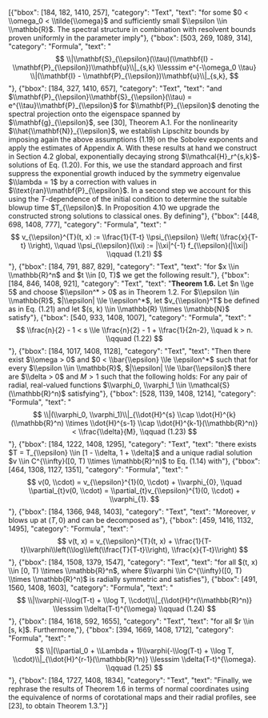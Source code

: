[{"bbox": [184, 182, 1410, 257], "category": "Text", "text": "for some $0 < \\omega_0 < \\tilde{\\omega}$ and sufficiently small $\\epsilon \\in \\mathbb{R}$. The spectral structure in combination with resolvent bounds proven uniformly in the parameter imply"}, {"bbox": [503, 269, 1089, 314], "category": "Formula", "text": "$$ \\|\\mathbf{S}_{\\epsilon}(\\tau)(\\mathbf{I} - \\mathbf{P}_{\\epsilon})\\mathbf{u}\\|_{s,k} \\lesssim e^{-\\omega_0 \\tau} \\|(\\mathbf{I} - \\mathbf{P}_{\\epsilon})\\mathbf{u}\\|_{s,k}, $$"}, {"bbox": [184, 327, 1410, 657], "category": "Text", "text": "and $\\mathbf{P}_{\\epsilon}\\mathbf{S}_{\\epsilon}(\\tau) = e^{\\tau}\\mathbf{P}_{\\epsilon}$ for $\\mathbf{P}_{\\epsilon}$ denoting the spectral projection onto the eigenspace spanned by $\\mathbf{g}_{\\epsilon}$, see [30], Theorem A.1. For the nonlinearity $\\hat{\\mathbf{N}}_{\\epsilon}$, we establish Lipschitz bounds by imposing again the above assumptions (1.19) on the Sobolev exponents and apply the estimates of Appendix A. With these results at hand we construct in Section 4.2 global, exponentially decaying strong $\\mathcal{H}_r^{s,k}$-solutions of Eq. (1.20). For this, we use the standard approach and first suppress the exponential growth induced by the symmetry eigenvalue $\\lambda = 1$ by a correction with values in $\\text{ran}\\mathbf{P}_{\\epsilon}$. In a second step we account for this using the $T$-dependence of the initial condition to determine the suitable blowup time $T_{\\epsilon}$. In Proposition 4.10 we upgrade the constructed strong solutions to classical ones. By defining"}, {"bbox": [448, 698, 1408, 777], "category": "Formula", "text": "$$ v_{\\epsilon}^{T}(t, x) := \\frac{1}{T-t} \\psi_{\\epsilon} \\left( \\frac{x}{T-t} \\right), \\quad \\psi_{\\epsilon}(\\xi) := |\\xi|^{-1} f_{\\epsilon}(|\\xi|) \\qquad (1.21) $$"}, {"bbox": [184, 791, 887, 829], "category": "Text", "text": "for $x \\in \\mathbb{R}^n$ and $t \\in [0, T)$ we get the following result."}, {"bbox": [184, 846, 1408, 921], "category": "Text", "text": "**Theorem 1.6.** Let $n \\ge 5$ and choose $\\epsilon^* > 0$ as in Theorem 1.2. For $\\epsilon \\in \\mathbb{R}$, $|\\epsilon| \\le \\epsilon^*$, let $v_{\\epsilon}^T$ be defined as in Eq. (1.21) and let $(s, k) \\in \\mathbb{R} \\times \\mathbb{N}$ satisfy"}, {"bbox": [540, 933, 1408, 1007], "category": "Formula", "text": "$$ \\frac{n}{2} - 1 < s \\le \\frac{n}{2} - 1 + \\frac{1}{2n-2}, \\quad k > n. \\qquad (1.22) $$"}, {"bbox": [184, 1017, 1408, 1128], "category": "Text", "text": "Then there exist $\\omega > 0$ and $0 < \\bar{\\epsilon} \\le \\epsilon^*$ such that for every $\\epsilon \\in \\mathbb{R}$, $|\\epsilon| \\le \\bar{\\epsilon}$ there are $\\delta > 0$ and $M > 1$ such that the following holds: For any pair of radial, real-valued functions $\\varphi_0, \\varphi_1 \\in \\mathcal{S}(\\mathbb{R}^n)$ satisfying"}, {"bbox": [528, 1139, 1408, 1214], "category": "Formula", "text": "$$ \\|(\\varphi_0, \\varphi_1)\\|_{\\dot{H}^{s} \\cap \\dot{H}^{k}(\\mathbb{R}^n) \\times \\dot{H}^{s-1} \\cap \\dot{H}^{k-1}(\\mathbb{R}^n)} < \\frac{\\delta}{M}, \\qquad (1.23) $$"}, {"bbox": [184, 1222, 1408, 1295], "category": "Text", "text": "there exists $T = T_{\\epsilon} \\in [1 - \\delta, 1 + \\delta]$ and a unique radial solution $v \\in C^{\\infty}([0, T) \\times \\mathbb{R}^n)$ to Eq. (1.14) with"}, {"bbox": [464, 1308, 1127, 1351], "category": "Formula", "text": "$$ v(0, \\cdot) = v_{\\epsilon}^{1}(0, \\cdot) + \\varphi_{0}, \\quad \\partial_{t}v(0, \\cdot) = \\partial_{t}v_{\\epsilon}^{1}(0, \\cdot) + \\varphi_{1}. $$"}, {"bbox": [184, 1366, 948, 1403], "category": "Text", "text": "Moreover, $v$ blows up at $(T, 0)$ and can be decomposed as"}, {"bbox": [459, 1416, 1132, 1495], "category": "Formula", "text": "$$ v(t, x) = v_{\\epsilon}^{T}(t, x) + \\frac{1}{T-t}\\varphi\\left(\\log\\left(\\frac{T}{T-t}\\right), \\frac{x}{T-t}\\right) $$"}, {"bbox": [184, 1508, 1379, 1547], "category": "Text", "text": "for all $(t, x) \\in [0, T) \\times \\mathbb{R}^n$, where $\\varphi \\in C^{\\infty}([0, T) \\times \\mathbb{R}^n)$ is radially symmetric and satisfies"}, {"bbox": [491, 1560, 1408, 1603], "category": "Formula", "text": "$$ \\|\\varphi(-\\log(T-t) + \\log T, \\cdot)\\|_{\\dot{H}^r(\\mathbb{R}^n)} \\lesssim \\delta(T-t)^{\\omega} \\qquad (1.24) $$"}, {"bbox": [184, 1618, 592, 1655], "category": "Text", "text": "for all $r \\in [s, k]$. Furthermore,"}, {"bbox": [394, 1669, 1408, 1712], "category": "Formula", "text": "$$ \\|(\\partial_0 + \\Lambda + 1)\\varphi(-\\log(T-t) + \\log T, \\cdot)\\|_{\\dot{H}^{r-1}(\\mathbb{R}^n)} \\lesssim \\delta(T-t)^{\\omega}. \\qquad (1.25) $$"}, {"bbox": [184, 1727, 1408, 1834], "category": "Text", "text": "Finally, we rephrase the results of Theorem 1.6 in terms of normal coordinates using the equivalence of norms of corotational maps and their radial profiles, see [23], to obtain Theorem 1.3."}]